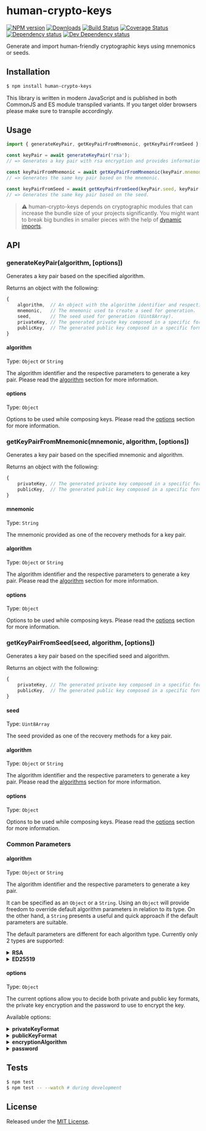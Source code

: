 # human-crypto-keys

[![NPM version][npm-image]][npm-url] [![Downloads][downloads-image]][npm-url] [![Build Status][travis-image]][travis-url] [![Coverage Status][codecov-image]][codecov-url] [![Dependency status][david-dm-image]][david-dm-url] [![Dev Dependency status][david-dm-dev-image]][david-dm-dev-url]

[npm-url]:https://npmjs.org/package/human-crypto-keys
[downloads-image]:http://img.shields.io/npm/dm/human-crypto-keys.svg
[npm-image]:http://img.shields.io/npm/v/human-crypto-keys.svg
[travis-url]:https://travis-ci.org/ipfs-shipyard/js-human-crypto-keys
[travis-image]:http://img.shields.io/travis/ipfs-shipyard/js-human-crypto-keys/master.svg
[codecov-url]:https://codecov.io/gh/ipfs-shipyard/js-human-crypto-keys
[codecov-image]:https://img.shields.io/codecov/c/github/ipfs-shipyard/js-human-crypto-keys/master.svg
[david-dm-url]:https://david-dm.org/ipfs-shipyard/js-human-crypto-keys
[david-dm-image]:https://img.shields.io/david/ipfs-shipyard/js-human-crypto-keys.svg
[david-dm-dev-url]:https://david-dm.org/ipfs-shipyard/js-human-crypto-keys?type=dev
[david-dm-dev-image]:https://img.shields.io/david/dev/ipfs-shipyard/js-human-crypto-keys.svg

Generate and import human-friendly cryptographic keys using mnemonics or seeds.


## Installation

```sh
$ npm install human-crypto-keys
```

This library is written in modern JavaScript and is published in both CommonJS and ES module transpiled variants. If you target older browsers please make sure to transpile accordingly.


## Usage

```js
import { generateKeyPair, getKeyPairFromMnemonic, getKeyPairFromSeed } from 'human-crypto-keys';

const keyPair = await generateKeyPair('rsa');
// => Generates a key pair with rsa encryption and provides information for recovery.

const keyPairFromMnemonic = await getKeyPairFromMnemonic(keyPair.mnemonic, keyPair.algorithm);
// => Generates the same key pair based on the mnemonic.

const keyPairFromSeed = await getKeyPairFromSeed(keyPair.seed, keyPair.algorithm);
// => Generates the same key pair based on the seed.
```

> ⚠️ human-crypto-keys depends on cryptographic modules that can increase the bundle size of your projects significantly. You might want to break big bundles in smaller pieces with the help of [dynamic imports](https://developer.mozilla.org/en-US/docs/Web/JavaScript/Reference/Statements/import#Dynamic_Imports).

## API

### generateKeyPair(algorithm, [options])

Generates a key pair based on the specified algorithm.

Returns an object with the following:
```js
{
    algorithm,  // An object with the algorithm identifier and respective parameters that were used during generation.
    mnemonic,   // The mnemonic used to create a seed for generation.
    seed,       // The seed used for generation (Uint8Array).
    privateKey, // The generated private key composed in a specific format.
    publicKey,  // The generated public key composed in a specific format.
}
```

#### algorithm

Type: `Object` or `String`

The algorithm identifier and the respective parameters to generate a key pair. Please read the [algorithm](#algorithm-3) section for more information.

#### options

Type: `Object`

Options to be used while composing keys. Please read the [options](#options-3) section for more information.

### getKeyPairFromMnemonic(mnemonic, algorithm, [options])

Generates a key pair based on the specified mnemonic and algorithm.

Returns an object with the following:
```js
{
    privateKey, // The generated private key composed in a specific format.
    publicKey,  // The generated public key composed in a specific format.
}
```

#### mnemonic

Type: `String`

The mnemonic provided as one of the recovery methods for a key pair.

#### algorithm

Type: `Object` or `String`

The algorithm identifier and the respective parameters to generate a key pair. Please read the [algorithm](#algorithm-3) section for more information.

#### options

Type: `Object`

Options to be used while composing keys. Please read the [options](#options-3) section for more information.

### getKeyPairFromSeed(seed, algorithm, [options])

Generates a key pair based on the specified seed and algorithm.

Returns an object with the following:
```js
{
    privateKey, // The generated private key composed in a specific format.
    publicKey,  // The generated public key composed in a specific format.
}
```

#### seed

Type: `Uint8Array`

The seed provided as one of the recovery methods for a key pair.

#### algorithm

Type: `Object` or `String`

The algorithm identifier and the respective parameters to generate a key pair. Please read the [algorithms](#algorithm-3) section for more information.

#### options

Type: `Object`

Options to be used while composing keys. Please read the [options](#options-3) section for more information.

### Common Parameters

#### algorithm

Type: `Object` or `String`

The algorithm identifier and the respective parameters to generate a key pair.

It can be specified as an `Object` or a `String`. Using an `Object` will provide freedom to override default algorithm parameters in relation to its type. On the other hand, a `String` presents a useful and quick approach if the default parameters are suitable.

The default parameters are different for each algorithm type. Currently only 2 types are supported:

<details><summary><strong>RSA</strong></summary>

Default Parameters:
```js
{
	modulusLength: 2048		    // Number
	publicExponent: 65537		// Number
	method: 'PRIMEINC'		    // String
}
```

You can override only the parameters that you need, all the other ones remain with default values.

> ⚠️ Please make sure that values follow the same type as default ones. Also, parameters that are not available as default are not supported.

Example `Object`:
```js
const algorithm = { id: 'rsa', modulusLength: 4096 };
```

Example `String`:
```js
const algorithm = 'rsa';
```

In the examples above we are using an alias for RSA encryption. Although this is possible, the full list of supported RSA key algorithms can be found in the [RSA Keys Section](https://github.com/ipfs-shipyard/js-crypto-key-composer/tree/initial-impl#key-algorithms) of [crypto-key-composer](https://github.com/ipfs-shipyard/js-crypto-key-composer) package.

##### Generation

The following steps detail how the generation of a RSA key pair is being done:
1. Create a Pseudorandom Number Generator, `prng` for short, with [HMAC-DRBG](https://github.com/indutny/hmac-drbg) using a `seed` as its generation entropy. This seed is directly provided when using `getKeyFromSeed` or inferred from a mnemonic passed in `getKeyFromMnemonic`. If neither the seed nor the mnemonic are available they can both be generated, as done in `generateKeyPair`. The generation of a mnemonic and its derived seed are done with [bip39](https://github.com/bitcoinjs/bip39), a well established method used in bitcoin wallets.
2. Generate a key pair, using [Node Forge RSA](https://github.com/digitalbazaar/forge#rsa) generation method, with all necessary algorithm parameters and the `prng` created previously.
3. Compose both keys with the defined formats.

</details>

<details><summary><strong>ED25519</strong></summary>

This algorithm doesn't have any default parameters since it just relies on 32 bytes randomly generated.

Example `Object`:
```js
const algorithm = { id: 'ed25519' };
```

Example `String`:
```js
const algorithm = 'ed25519';
```

##### Generation

The following steps detail how the generation of a ED25519 key pair is being done:
1. Generate a key pair, using [Node Forge ED25519](https://github.com/digitalbazaar/forge#ed25519) generation method, with a 32 bytes `seed`. If the seed is bigger than the necessary size, only the first 32 bytes will be used. This seed is directly provided when using `getKeyFromSeed` or inferred from a mnemonic passed in `getKeyFromMnemonic`. If neither the seed nor the mnemonic are available they can both be generated, as done in `generateKeyPair`. The generation of a mnemonic and its derived seed are done with [bip39](https://github.com/bitcoinjs/bip39), a well established method used in bitcoin wallets. 
2. Compose both keys with the defined formats.

</details>

#### options

Type: `Object`

The current options allow you to decide both private and public key formats, the private key encryption and the password to use to encrypt the key.

Available options:

<details><summary><strong>privateKeyFormat</strong></summary>

Type: `String`

Default: `pkcs8-pem`

The format in which the private key will be composed.

Keys can be composed in different formats and vary by algorithm. All formats available are described in the [Formats Section](https://github.com/ipfs-shipyard/js-crypto-key-composer/tree/initial-impl#formats) of [crypto-key-composer](https://github.com/ipfs-shipyard/js-crypto-key-composer) package.

</details>

<details><summary><strong>publicKeyFormat</strong></summary>

Type: `String`

Default: `spki-pem`

The format in which the public key will be composed.

Keys can be composed in different formats and vary by algorithm. All formats available are described in the [Formats Section](https://github.com/ipfs-shipyard/js-crypto-key-composer/tree/initial-impl#formats) of [crypto-key-composer](https://github.com/ipfs-shipyard/js-crypto-key-composer) package.

</details>

<details><summary><strong>encryptionAlgorithm</strong></summary>

Type: `Object`

The encryption algorithm that will be used to encrypt the private key.

For more information please read the [Encryption Algorithms Section](https://github.com/ipfs-shipyard/js-crypto-key-composer/tree/initial-impl#encryption-algorithms) of [crypto-key-composer](https://github.com/ipfs-shipyard/js-crypto-key-composer) package.
</details>

<details><summary><strong>password</strong></summary>

Type: `String`

The password to be used on the encryption of the private key.
</details>

## Tests

```sh
$ npm test
$ npm test -- --watch # during development
```

## License

Released under the [MIT License](http://www.opensource.org/licenses/mit-license.php).
